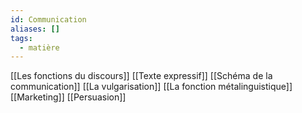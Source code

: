 ```yaml
---
id: Communication
aliases: []
tags:
  - matière
---
```


[[Les fonctions du discours]]
[[Texte expressif]]
[[Schéma de la communication]]
[[La vulgarisation]]
[[La fonction métalinguistique]]
[[Marketing]]
[[Persuasion]]

